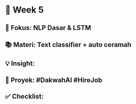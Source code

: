 # 📅 Week 5

## 🎯 Fokus: NLP Dasar & LSTM

## 📚 Materi: Text classifier + auto ceramah

## 💡 Insight:

## 📌 Proyek: #DakwahAI #HireJob

## ✅ Checklist:

